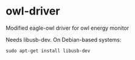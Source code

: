 # owl-driver
Modified eagle-owl driver for owl energy monitor

Needs libusb-dev. On Debian-based systems:

`sudo apt-get install libusb-dev`